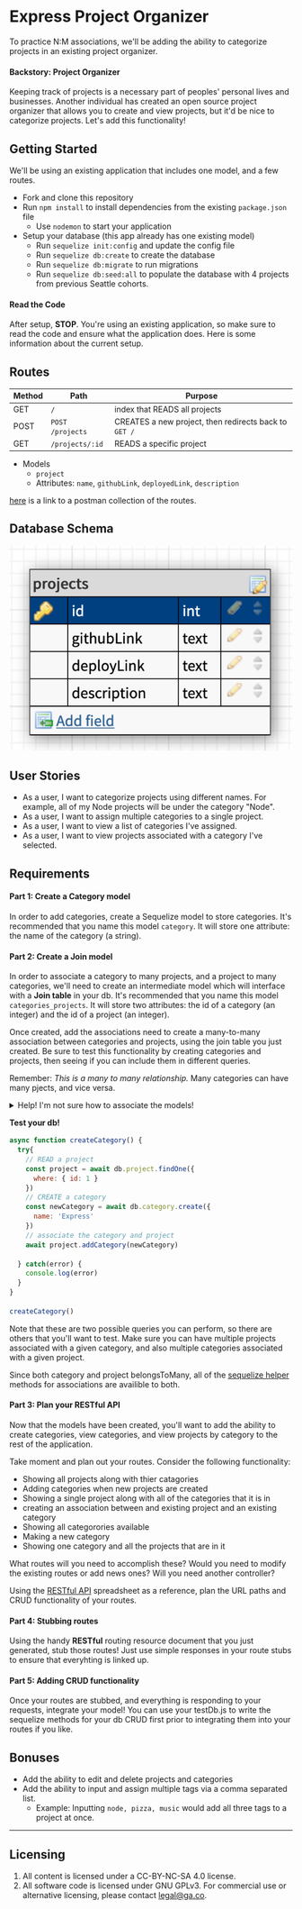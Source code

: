# Express Project Organizer

To practice N:M associations, we'll be adding the ability to categorize projects in an existing project organizer.

#### Backstory: Project Organizer

Keeping track of projects is a necessary part of peoples' personal lives and businesses. Another individual has created an open source project organizer that allows you to create and view projects, but it'd be nice to categorize projects. Let's add this functionality!

## Getting Started

We'll be using an existing application that includes one model, and a few routes.

* Fork and clone this repository
* Run `npm install` to install dependencies from the existing `package.json` file
  * Use `nodemon` to start your application
* Setup your database (this app already has one existing model)
  * Run `sequelize init:config` and update the config file
  * Run `sequelize db:create` to create the database
  * Run `sequelize db:migrate` to run migrations
  * Run `sequelize db:seed:all` to populate the database with 4 projects from previous Seattle cohorts.

#### Read the Code

After setup, **STOP**. You're using an existing application, so make sure to read the code and ensure what the application does. Here is some information about the current setup.

## Routes

| Method | Path | Purpose |
| ------ | -------------- | -------------------------------- |
| GET | `/` | index that READS all projects |
| POST | `POST /projects` | CREATES a new project, then redirects back to `GET /` |
| GET | `/projects/:id` | READS a specific project |

* Models
  * `project`
   * Attributes: `name`, `githubLink`, `deployedLink`, `description`

[here](https://www.getpostman.com/collections/1038496cce7b19d0500a) is a link to a postman collection of the routes.

## Database Schema

![project-organizer-erd](project-organizer-erd.png)

## User Stories

* As a user, I want to categorize projects using different names. For example, all of my Node projects will be under the category "Node".
* As a user, I want to assign multiple categories to a single project.
* As a user, I want to view a list of categories I've assigned.
* As a user, I want to view projects associated with a category I've selected.

## Requirements

#### Part 1: Create a Category model

In order to add categories, create a Sequelize model to store categories. It's recommended that you name this model `category`. It will store one attribute: the name of the category (a string).

#### Part 2: Create a Join model

In order to associate a category to many projects, and a project to many categories, we'll need to create an intermediate model which will interface with a **Join table** in your db. It's recommended that you name this model `categories_projects`. It will store two attributes: the id of a category (an integer) and the id of a project (an integer).

Once created, add the associations need to create a many-to-many association between categories and projects, using the join table you just created. Be sure to test this functionality by creating categories and projects, then seeing if you can include them in different queries.


Remember: *This is a many to many relationship.* Many categories can have many pjects, and vice versa.

<details>
  <summary>Help! I'm not sure how to associate the models!</summary>

  

  ```js
  // in project.js
  static associate(models) {
    // define association here
    models.project.belongsToMany(models.category, {
      through: 'categories_projects'
    })
  }
  ```

  And a comment will belong to an article:

  ```js
  // in category.js
  static associate(models) {
    // define association here
    models.category.belongsToMany(models.project, {
      through: 'categories_projects'
    })
  }
  ```
</details>

**Test your db!**

```js
async function createCategory() {
  try{
    // READ a project
    const project = await db.project.findOne({
      where: { id: 1 }
    })
    // CREATE a category
    const newCategory = await db.category.create({
      name: 'Express'
    })
    // associate the category and project
    await project.addCategory(newCategory)

  } catch(error) {
    console.log(error)
  }
}

createCategory()
```

Note that these are two possible queries you can perform, so there are others that you'll want to test. Make sure you can have multiple projects associated with a given category, and also multiple categories associated with a given project.

Since both category and project belongsToMany, all of the [sequelize helper](https://sequelize.org/master/manual/assocs.html#-code-foo-hasmany-bar---code-) methods for associations are availible to both.

#### Part 3: Plan your **RESTful** API

Now that the models have been created, you'll want to add the ability to create categories, view categories, and view projects by category to the rest of the application.

Take moment and plan out your routes. Consider the following functionality:

* Showing all projects along with thier catagories
* Adding categories when new projects are created
* Showing a single project along with all of the categories that it is in
* creating an association between and existing project and an existing category
* Showing all categorories available
* Making a new category
* Showing one category and all the projects that are in it

What routes will you need to accomplish these? Would you need to modify the existing routes or add news ones? Will you need another controller?

Using the [RESTful API](https://docs.google.com/spreadsheets/d/1J30GHznAqAL-BBaTeV9slGHPC8sZLPoKorDuEGe7mZ0/edit?usp=sharing) spreadsheet as a reference, plan the URL paths and CRUD functionality of your routes.

#### Part 4: Stubbing routes

Using the handy **RESTful** routing resource document that you just generated, stub those routes! Just use simple responses in your route stubs to ensure that everyhting is linked up.

#### Part 5: Adding CRUD functionality

Once your routes are stubbed, and everything is responding to your requests, integrate your model! You can use your testDb.js to write the sequelize methods for your db CRUD first prior to integrating them into your routes if you like. 

## Bonuses

* Add the ability to edit and delete projects and categories
* Add the ability to input and assign multiple tags via a comma separated list.
  * Example: Inputting `node, pizza, music` would add all three tags to a project at once.

---

## Licensing
1. All content is licensed under a CC-BY-NC-SA 4.0 license.
2. All software code is licensed under GNU GPLv3. For commercial use or alternative licensing, please contact legal@ga.co.
